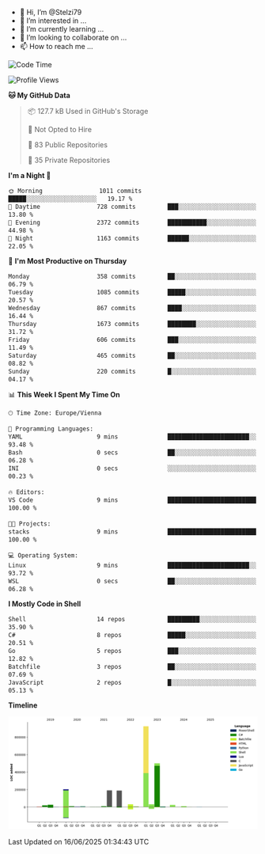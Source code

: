- 👋 Hi, I’m @Stelzi79
- 👀 I’m interested in ...
- 🌱 I’m currently learning ...
- 💞️ I’m looking to collaborate on ...
- 📫 How to reach me ...

<!--START_SECTION:waka-->
![Code Time](http://img.shields.io/badge/Code%20Time-1%2C140%20hrs%2035%20mins-blue)

![Profile Views](http://img.shields.io/badge/Profile%20Views-0-blue)

**🐱 My GitHub Data** 

> 📦 127.7 kB Used in GitHub's Storage 
 > 
> 🚫 Not Opted to Hire
 > 
> 📜 83 Public Repositories 
 > 
> 🔑 35 Private Repositories 
 > 
**I'm a Night 🦉** 

```text
🌞 Morning                1011 commits        █████░░░░░░░░░░░░░░░░░░░░   19.17 % 
🌆 Daytime                728 commits         ███░░░░░░░░░░░░░░░░░░░░░░   13.80 % 
🌃 Evening                2372 commits        ███████████░░░░░░░░░░░░░░   44.98 % 
🌙 Night                  1163 commits        ██████░░░░░░░░░░░░░░░░░░░   22.05 % 
```
📅 **I'm Most Productive on Thursday** 

```text
Monday                   358 commits         ██░░░░░░░░░░░░░░░░░░░░░░░   06.79 % 
Tuesday                  1085 commits        █████░░░░░░░░░░░░░░░░░░░░   20.57 % 
Wednesday                867 commits         ████░░░░░░░░░░░░░░░░░░░░░   16.44 % 
Thursday                 1673 commits        ████████░░░░░░░░░░░░░░░░░   31.72 % 
Friday                   606 commits         ███░░░░░░░░░░░░░░░░░░░░░░   11.49 % 
Saturday                 465 commits         ██░░░░░░░░░░░░░░░░░░░░░░░   08.82 % 
Sunday                   220 commits         █░░░░░░░░░░░░░░░░░░░░░░░░   04.17 % 
```


📊 **This Week I Spent My Time On** 

```text
🕑︎ Time Zone: Europe/Vienna

💬 Programming Languages: 
YAML                     9 mins              ███████████████████████░░   93.48 % 
Bash                     0 secs              ██░░░░░░░░░░░░░░░░░░░░░░░   06.28 % 
INI                      0 secs              ░░░░░░░░░░░░░░░░░░░░░░░░░   00.23 % 

🔥 Editors: 
VS Code                  9 mins              █████████████████████████   100.00 % 

🐱‍💻 Projects: 
stacks                   9 mins              █████████████████████████   100.00 % 

💻 Operating System: 
Linux                    9 mins              ███████████████████████░░   93.72 % 
WSL                      0 secs              ██░░░░░░░░░░░░░░░░░░░░░░░   06.28 % 
```

**I Mostly Code in Shell** 

```text
Shell                    14 repos            █████████░░░░░░░░░░░░░░░░   35.90 % 
C#                       8 repos             █████░░░░░░░░░░░░░░░░░░░░   20.51 % 
Go                       5 repos             ███░░░░░░░░░░░░░░░░░░░░░░   12.82 % 
Batchfile                3 repos             ██░░░░░░░░░░░░░░░░░░░░░░░   07.69 % 
JavaScript               2 repos             █░░░░░░░░░░░░░░░░░░░░░░░░   05.13 % 
```



**Timeline**

![Lines of Code chart](https://raw.githubusercontent.com/Stelzi79/Stelzi79/main/assets/bar_graph.png)


 Last Updated on 16/06/2025 01:34:43 UTC
<!--END_SECTION:waka-->

<!---
Stelzi79/Stelzi79 is a ✨ special ✨ repository because its `README.md` (this file) appears on your GitHub profile.
You can click the Preview link to take a look at your changes.
--->

